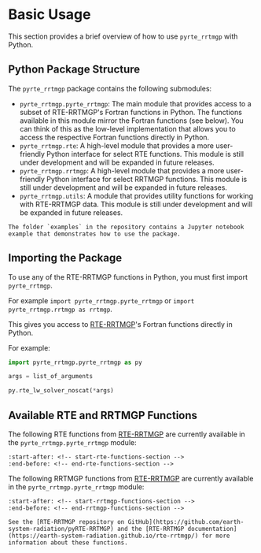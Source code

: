 # Basic Usage

This section provides a brief overview of how to use `pyrte_rrtmgp` with Python.

## Python Package Structure

The `pyrte_rrtmgp` package contains the following submodules:

- `pyrte_rrtmgp.pyrte_rrtmgp`: The main module that provides access to a subset of RTE-RRTMGP's Fortran functions in Python. The functions available in this module mirror the Fortran functions (see below). You can think of this as the low-level implementation that allows you to access the respective Fortran functions directly in Python.
- `pyrte_rrtmgp.rte`: A high-level module that provides a more user-friendly Python interface for select RTE functions. This module is still under development and will be expanded in future releases.
- `pyrte_rrtmgp.rrtmgp`: A high-level module that provides a more user-friendly Python interface for select RRTMGP functions. This module is still under development and will be expanded in future releases.
- `pyrte_rrtmgp.utils`: A module that provides utility functions for working with RTE-RRTMGP data. This module is still under development and will be expanded in future releases.

```{seealso}
The folder `examples` in the repository contains a Jupyter notebook example that demonstrates how to use the package.
```

## Importing the Package

To use any of the RTE-RRTMGP functions in Python, you must first import `pyrte_rrtmgp`.

For example ``import pyrte_rrtmgp.pyrte_rrtmgp`` or ``import pyrte_rrtmgp.rrtmgp as rrtmgp``.

This gives you access to [RTE-RRTMGP](https://github.com/earth-system-radiation/pyRTE-RRTMGP)'s Fortran functions directly in Python.

For example:

```python
import pyrte_rrtmgp.pyrte_rrtmgp as py

args = list_of_arguments

py.rte_lw_solver_noscat(*args)
```

## Available RTE and RRTMGP Functions

The following RTE functions from [RTE-RRTMGP](https://github.com/earth-system-radiation/pyRTE-RRTMGP) are currently available in the `pyrte_rrtmgp.pyrte_rrtmgp` module:

```{include} ../../../README.md
:start-after: <!-- start-rte-functions-section -->
:end-before: <!-- end-rte-functions-section -->
```

The following RRTMGP functions from [RTE-RRTMGP](https://github.com/earth-system-radiation/pyRTE-RRTMGP) are currently available in the `pyrte_rrtmgp.pyrte_rrtmgp` module:

```{include} ../../../README.md
:start-after: <!-- start-rrtmgp-functions-section -->
:end-before: <!-- end-rrtmgp-functions-section -->
```

```{seealso}
See the [RTE-RRTMGP repository on GitHub](https://github.com/earth-system-radiation/pyRTE-RRTMGP) and the [RTE-RRTMGP documentation](https://earth-system-radiation.github.io/rte-rrtmgp/) for more information about these functions.
```
